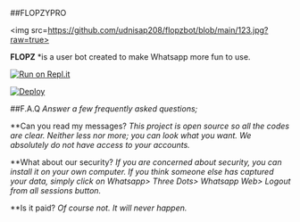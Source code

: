 ##FLOPZYPRO

<img src=https://github.com/udnisap208/flopzbot/blob/main/123.jpg?raw=true>

**FLOPZ** *is a user bot created to make Whatsapp more fun to use.


[![Run on Repl.it](https://repl.it/badge/github/phaticusthiccy/WhatsAsenaDuplicated)](https://replit.com/@lasindu123/XTROID)

[![Deploy](https://www.herokucdn.com/deploy/button.svg)](https://heroku.com/deploy?template=https://github.com/udnisap208/flopzypro)


##F.A.Q
*Answer a few frequently asked questions;*

**Can you read my messages?
*This project is open source so all the codes are clear. Neither less nor more; you can look what you want. We absolutely do not have access to your accounts.*

**What about our security?
*If you are concerned about security, you can install it on your own computer. If you think someone else has captured your data, simply click on Whatsapp> Three Dots> Whatsapp Web> Logout from all sessions button.*

**Is it paid?
*Of course not. It will never happen.*
